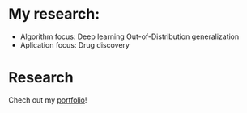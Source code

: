 # My research:
- Algorithm focus: Deep learning Out-of-Distribution generalization
- Aplication focus: Drug discovery

# Research
Chech out my [portfolio](https://tian-phd-cs-biology.notion.site/Tian-Cai-s-Research-2abbd915074846e8a493ff6302b4c343)!
